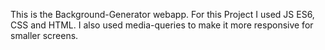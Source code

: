 This is the Background-Generator webapp.
For this Project I used JS ES6, CSS and HTML.
I also used media-queries to make it more responsive for smaller screens. 


